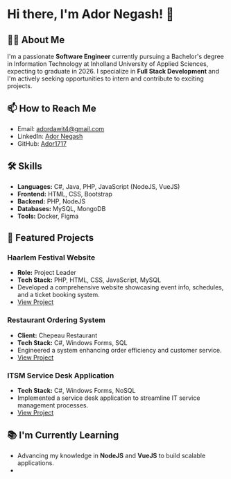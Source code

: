 # Hi there, I'm Ador Negash! 👋

## 👨‍💻 About Me
I'm a passionate **Software Engineer** currently pursuing a Bachelor's degree in Information Technology at Inholland University of Applied Sciences, expecting to graduate in 2026. I specialize in **Full Stack Development** and I'm actively seeking opportunities to intern and contribute to exciting projects.

## 📫 How to Reach Me
- Email: [adordawit4@gmail.com](mailto:adordawit4@gmail.com)
- LinkedIn: [Ador Negash](https://www.linkedin.com/in/ador-negash-503502250/)
- GitHub: [Ador1717](https://github.com/Ador1717)

## 🛠 Skills
- **Languages:** C#, Java, PHP, JavaScript (NodeJS, VueJS)
- **Frontend:** HTML, CSS, Bootstrap
- **Backend:** PHP, NodeJS
- **Databases:** MySQL, MongoDB
- **Tools:** Docker, Figma

## 🌟 Featured Projects

### Haarlem Festival Website
- **Role:** Project Leader
- **Tech Stack:** PHP, HTML, CSS, JavaScript, MySQL
- Developed a comprehensive website showcasing event info, schedules, and a ticket booking system.
- [View Project](https://github.com/Ador1717/haarlem-festival)

### Restaurant Ordering System
- **Client:** Chepeau Restaurant
- **Tech Stack:** C#, Windows Forms, SQL
- Engineered a system enhancing order efficiency and customer service.
- [View Project](https://github.com/Ador1717/restaurant-ordering)

### ITSM Service Desk Application
- **Tech Stack:** C#, Windows Forms, NoSQL
- Implemented a service desk application to streamline IT service management processes.
- [View Project](https://github.com/Ador1717/itsm-service-desk)

## 📚 I'm Currently Learning
- Advancing my knowledge in **NodeJS** and **VueJS** to build scalable applications.
-
